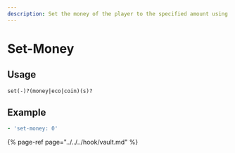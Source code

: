 ```yaml
---
description: Set the money of the player to the specified amount using Vault
---
```


# Set-Money

## Usage

```text
set(-)?(money|eco|coin)(s)?
```

## Example

```yaml
- 'set-money: 0'
```

{% page-ref page="../../../hook/vault.md" %}

